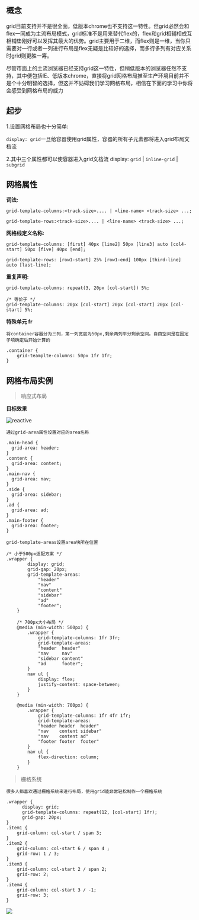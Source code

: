 
## 概念

grid目前支持并不是很全面，低版本chrome也不支持这一特性。但grid必然会和flex一同成为主流布局模式，grid标准不是用来替代flex的，flex和grid相辅相成互相铺垫刚好可以发挥其最大的优势。grid主要用于二维，而flex则是一维，当你只需要对一行或者一列进行布局是flex无疑是比较好的选择，而多行多列有对应关系时grid则更胜一筹。

尽管市面上的主流浏览器已经支持grid这一特性，但稍低版本的浏览器任然不支持，其中便包括IE、低版本chrome，直接将grid网格布局推至生产环境目前并不是个十分明智的选择，但这并不妨碍我们学习网格布局，相信在下面的学习中你将会感受到网格布局的威力


<div><!-- more--></div>

## 起步

1.设置网格布局也十分简单:

`display: grid`一旦给容器使用grid属性，容器的所有子元素都将进入grid布局文档流

2.其中三个属性都可以使容器进入grid文档流
display: `grid` | `inline-grid` | `subgrid`


## 网格属性

**词法:**

```
grid-template-columns:<track-size>.... | <line-name> <track-size> ...;

grid-template-rows:<track-size>.... | <line-name> <track-size> ...;
```

**网格线定义名称:**


```
grid-template-columns: [first] 40px [line2] 50px [line3] auto [col4-start] 50px [five] 40px [end];   

grid-template-rows: [row1-start] 25% [row1-end] 100px [third-line] auto [last-line];  

```


**重复声明:**

```
grid-template-columns: repeat(3, 20px [col-start]) 5%;  

/* 等价于 */
grid-template-columns: 20px [col-start] 20px [col-start] 20px [col-start] 5%;  

```


**特殊单元 fr**

`将container容器分为三列，第一列宽度为50px,剩余两列平分剩余空间。自由空间是在固定子项确定后开始计算的`

```
.container {
    grid-teamplte-columns: 50px 1fr 1fr;
}
```


## 网格布局实例


> 响应式布局

**目标效果**

![reactive](https://mdn.mozillademos.org/files/14749/11-responsive-areas.png)

`通过grid-area属性设置对应的area名称`

```
.main-head {
  grid-area: header;
}
.content {
  grid-area: content;
}
.main-nav {
  grid-area: nav;
}
.side {
  grid-area: sidebar;
}
.ad {
  grid-area: ad;
}
.main-footer {
  grid-area: footer;
}
```

`grid-template-areas设置area块所在位置`


```
/* 小于500px适配方案 */
.wrapper {
        display: grid;
        grid-gap: 20px;
        grid-template-areas: 
            "header"
            "nav"
            "content"
            "sidebar"
            "ad"
            "footer";
    }

    /* 700px大小布局 */
    @media (min-width: 500px) {
        .wrapper {
            grid-template-columns: 1fr 3fr;
            grid-template-areas: 
            "header  header"
            "nav     nav"
            "sidebar content"
            "ad      footer";
        }
        nav ul {
            display: flex;
            justify-content: space-between;
        }
    }

    @media (min-width: 700px) {
        .wrapper {
            grid-template-columns: 1fr 4fr 1fr;
            grid-template-areas: 
            "header header  header"
            "nav    content sidebar"
            "nav    content ad"
            "footer footer  footer"
        }
        nav ul {
            flex-direction: column;
        }
    }
```

> 栅格系统

`很多人都喜欢通过栅格系统来进行布局，使用grid能非常轻松制作一个栅格系统`


```
.wrapper {
      display: grid;
      grid-template-columns: repeat(12, [col-start] 1fr);
      grid-gap: 20px;
}
.item1 {
    grid-column: col-start / span 3;
}
.item2 {
    grid-column: col-start 6 / span 4 ;
    grid-row: 1 / 3;
}
.item3 {
    grid-column: col-start 2 / span 2;
    grid-row: 2;
}
.item4 {
    grid-column: col-start 3 / -1;
    grid-row: 3;
}
```

![](https://mdn.mozillademos.org/files/14753/11-grid-inspector-12col.png)



